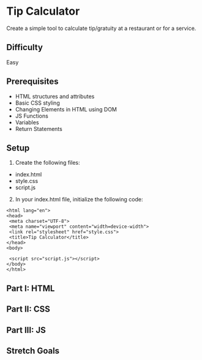 # Tip Calculator

Create a simple tool to calculate tip/gratuity at a restaurant or for a service.

## Difficulty
Easy

## Prerequisites
* HTML structures and attributes
* Basic CSS styling
* Changing Elements in HTML using DOM
* JS Functions
* Variables
* Return Statements

## Setup
1. Create the following files:
  * index.html
  * style.css
  * script.js

2. In your index.html file, initialize the following code:
 ```<!DOCTYPE html>
<html lang="en">
<head>
  <meta charset="UTF-8">
  <meta name="viewport" content="width=device-width">
  <link rel="stylesheet" href="style.css">
  <title>Tip Calculator</title>
</head>
<body>

  <script src="script.js"></script>
</body>
</html>
```
## Part I: HTML

## Part II: CSS

## Part III: JS

## Stretch Goals
